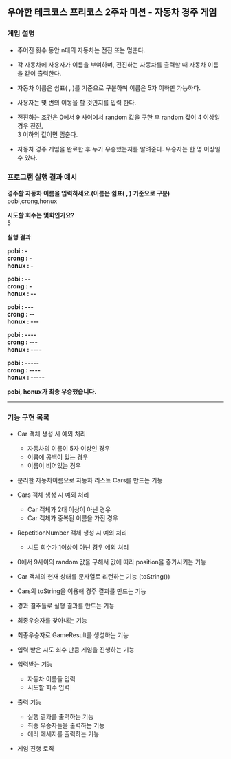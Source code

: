 ## 우아한 테크코스 프리코스 2주차 미션 - 자동차 경주 게임

### 게임 설명

* 주어진 횟수 동안 n대의 자동차는 전진 또는 멈춘다.

* 각 자동차에 사용자가 이름을 부여하며, 전진하는 자동차를 출력할 때 자동차 이름을 같이 출력한다.

* 자동차 이름은 쉼표( , )를 기준으로 구분하며 이름은 5자 이하만 가능하다.

* 사용자는 몇 번의 이동을 할 것인지를 입력 한다.

* 전진하는 조건은 0에서 9 사이에서 random 값을 구한 후 random 값이 4 이상일 경우 전진,  
   3 이하의 값이면 멈춘다.

* 자동차 경주 게임을 완료한 후 누가 우승했는지를 알려준다. 우승자는 한 명 이상일 수 있다. 

### 프로그램 실행 결과 예시

**경주할 자동차 이름을 입력하세요.(이름은 쉼표( , ) 기준으로 구분)**  
pobi,crong,honux

**시도할 회수는 몇회인가요?**  
5

**실행 결과**

**pobi : -**  
**crong : -**  
**honux : -**  

**pobi : --**  
**crong : -**  
**honux : --**  

**pobi : ---**  
**crong : --**  
**honux : ---**  

**pobi : ----**  
**crong : ---**  
**honux : ----**  

**pobi : -----**  
**crong : ----**  
**honux : -----**

**pobi, honux가 최종 우승했습니다.**

------

### 기능 구현 목록

 * Car 객체 생성 시 예외 처리
    * 자동차의 이름이 5자 이상인 경우
    * 이름에 공백이 있는 경우
    * 이름이 비어있는 경우
 
* 분리한 자동차이름으로 자동차 리스트 Cars를 만드는 기능

 * Cars 객체 생성 시 예외 처리
    * Car 객체가 2대 이상이 아닌 경우
    * Car 객체가 중복된 이름을 가진 경우

* RepetitionNumber 객체 생성 시 예외 처리
    * 시도 회수가 1이상이 아닌 경우 예외 처리
            
* 0에서 9사이의 random 값을 구해서 값에 따라 position을 증가시키는  기능

* Car 객체의 현재 상태를 문자열로 리턴하는 기능 (toString())

* Cars의 toString을 이용해 경주 결과를 만드는 기능

* 경과 결주들로 실행 결과를 만드는 기능

* 최종우승자를 찾아내는 기능 

* 최종우승자로 GameResult를 생성하는 기능

* 입력 받은 시도 회수 만큼 게임을 진행하는 기능

* 입력받는 기능
    * 자동차 이름들 입력
    * 시도할 회수 입력

* 출력 기능
    * 실행 결과를 출력하는 기능
    * 최종 우승자들을 출력하는 기능
    * 에러 메세지를 출력하는 기능
    
* 게임 진행 로직